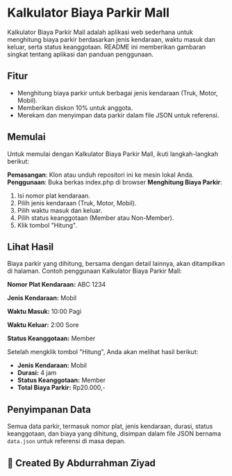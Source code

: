 # Kalkulator Biaya Parkir Mall

Kalkulator Biaya Parkir Mall adalah aplikasi web sederhana untuk menghitung biaya parkir berdasarkan jenis kendaraan, waktu masuk dan keluar, serta status keanggotaan. README ini memberikan gambaran singkat tentang aplikasi dan panduan penggunaan.

## Fitur

- Menghitung biaya parkir untuk berbagai jenis kendaraan (Truk, Motor, Mobil).
- Memberikan diskon 10% untuk anggota.
- Merekam dan menyimpan data parkir dalam file JSON untuk referensi.

## Memulai

Untuk memulai dengan Kalkulator Biaya Parkir Mall, ikuti langkah-langkah berikut:

**Pemasangan**: Klon atau unduh repositori ini ke mesin lokal Anda.
**Penggunaan**: Buka berkas index.php di browser
**Menghitung Biaya Parkir**:

1. Isi nomor plat kendaraan.
2. Pilih jenis kendaraan (Truk, Motor, Mobil).
3. Pilih waktu masuk dan keluar.
4. Pilih status keanggotaan (Member atau Non-Member).
5. Klik tombol "Hitung".

## Lihat Hasil

Biaya parkir yang dihitung, bersama dengan detail lainnya, akan ditampilkan di halaman. Contoh penggunaan Kalkulator Biaya Parkir Mall:

**Nomor Plat Kendaraan:** ABC 1234

**Jenis Kendaraan:** Mobil

**Waktu Masuk:** 10:00 Pagi

**Waktu Keluar:** 2:00 Sore

**Status Keanggotaan:** Member

Setelah mengklik tombol "Hitung", Anda akan melihat hasil berikut:

- **Jenis Kendaraan:** Mobil
- **Durasi:** 4 jam
- **Status Keanggotaan:** Member
- **Total Biaya Parkir:** Rp20.000,-

## Penyimpanan Data

Semua data parkir, termasuk nomor plat, jenis kendaraan, durasi, status keanggotaan, dan biaya yang dihitung, disimpan dalam file JSON bernama `data.json` untuk referensi di masa depan.

## 🚀 Created By Abdurrahman Ziyad
